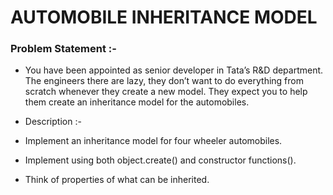 # AUTOMOBILE INHERITANCE MODEL
### Problem Statement :-
- You have been appointed as senior developer in Tata’s R&D department. The engineers there are lazy, they don’t want to do everything from scratch whenever they create a new model. They expect you to help them create an inheritance model for the automobiles.

-  Description :-
- Implement an inheritance model for four wheeler automobiles.
- Implement using both object.create() and constructor functions().
- Think of properties of what can be inherited.

